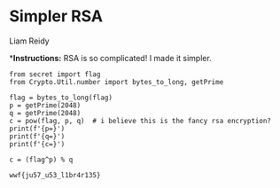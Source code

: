# Simpler RSA
Liam Reidy

***Instructions:** RSA is so complicated! I made it simpler.

```
from secret import flag
from Crypto.Util.number import bytes_to_long, getPrime

flag = bytes_to_long(flag)
p = getPrime(2048)
q = getPrime(2048)
c = pow(flag, p, q)  # i believe this is the fancy rsa encryption?
print(f'{p=}')
print(f'{q=}')
print(f'{c=}')
```

```
c = (flag^p) % q
```


```
wwf{ju57_u53_l1br4r135}
```


